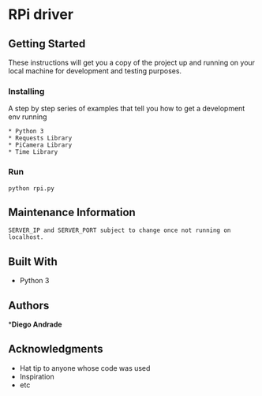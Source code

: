 # RPi driver


## Getting Started

These instructions will get you a copy of the project up and running on your local machine for development and testing purposes.




### Installing

A step by step series of examples that tell you how to get a development env running


```
* Python 3
* Requests Library
* PiCamera Library
* Time Library

```


### Run

```
python rpi.py
```

## Maintenance Information
```
SERVER_IP and SERVER_PORT subject to change once not running on localhost.
```

## Built With

* Python 3

## Authors

***Diego Andrade** 


## Acknowledgments

* Hat tip to anyone whose code was used
* Inspiration
* etc
